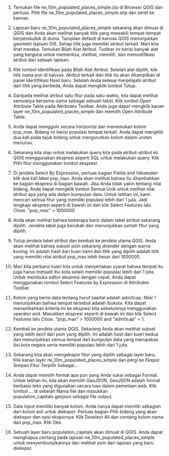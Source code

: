 1. Temukan file ne_10m_populated_places_simple.zip di Browser QGIS dan perluas. Pilih file ne_10m_populated_places_simple.shp dan seret ke kanvas.

2. Lapisan baru ne_10m_populated_places_simple sekarang akan dimuat di QGIS dan Anda akan melihat banyak titik yang mewakili tempat-tempat berpenduduk di dunia. Tampilan default di kanvas QGIS menunjukkan geometri lapisan GIS. Setiap titik juga memiliki atribut terkait. Mari kita lihat mereka. Temukan Bilah Alat Atribut. Toolbar ini berisi banyak alat yang berguna untuk memeriksa, melihat, memilih, dan memodifikasi atribut dari sebuah lapisan.

3. Klik tombol Identifikasi pada Bilah Alat Atribut. Setelah alat dipilih, klik titik mana pun di kanvas. Atribut terkait dari titik itu akan ditampilkan di panel Identifikasi Hasil baru. Setelah Anda selesai menjelajahi atribut dari titik yang berbeda, Anda dapat mengklik tombol Tutup.

4. Daripada melihat atribut satu fitur pada satu waktu, kita dapat melihat semuanya bersama-sama sebagai sebuah tabel. Klik tombol Open Attribute Table pada Attributes Toolbar. Anda juga dapat mengklik kanan layer ne_10m_populated_places_simple dan memilih Open Attribute Table.

5. Anda dapat menggulir secara horizontal dan menemukan kolom pop_max. Bidang ini berisi populasi tempat terkait. Anda dapat mengklik dua kali pada tajuk bidang untuk mengurutkan kolom dalam urutan menurun.

6. Sekarang kita siap untuk melakukan query kita pada atribut-atribut ini. QGIS menggunakan ekspresi seperti SQL untuk melakukan query. Klik Pilih fitur menggunakan tombol ekspresi.

7. Di jendela Select By Expression, perluas bagian Fields and Values ​​dan klik dua kali label pop_max. Anda akan melihat bahwa itu ditambahkan ke bagian ekspresi di bagian bawah. Jika Anda tidak yakin tentang nilai bidang, Anda dapat mengklik tombol Semua Unik untuk melihat nilai atribut apa yang ada dalam kumpulan data. Untuk latihan ini, kami mencari semua fitur yang memiliki populasi lebih dari 1 juta. Jadi lengkapi ekspresi seperti di bawah ini dan klik Select Features lalu Close. "pop_max" > 1000000

8. Anda akan melihat bahwa beberapa baris dalam tabel atribut sekarang dipilih. Jendela label juga berubah dan menunjukkan jumlah fitur yang dipilih.

9. Tutup jendela tabel atribut dan kembali ke jendela utama QGIS. Anda akan melihat bahwa subset poin sekarang dirender dengan warna kuning. Ini adalah hasil dari kueri kami dan titik yang dipilih adalah titik yang memiliki nilai atribut pop_max lebih besar dari 1000000.

10. Mari kita perbarui kueri kita untuk menyertakan syarat bahwa tempat itu juga harus menjadi ibu kota selain memiliki populasi lebih dari 1 juta. Untuk membuka editor ekspresi dengan cepat, Anda dapat menggunakan tombol Select Features by Expression di Attributes Toolbar.

11. Kolom yang berisi data tentang huruf kapital adalah adm0cap. Nilai 1 menunjukkan bahwa tempat tersebut adalah ibukota. Kita dapat menambahkan kriteria ini ke ekspresi kita sebelumnya menggunakan operator and. Masukkan ekspresi seperti di bawah ini dan klik Select Features lalu Close. "pop_max" > 1000000 and "adm0cap" = 1.

12. Kembali ke jendela utama QGIS. Sekarang Anda akan melihat subset yang lebih kecil dari poin yang dipilih. Ini adalah hasil dari kueri kedua dan menunjukkan semua tempat dari kumpulan data yang merupakan ibu kota negara serta memiliki populasi lebih dari 1 juta.

13. Sekarang kita akan mengekspor fitur yang dipilih sebagai layer baru. Klik kanan layer ne_10m_populated_places_simple dan pergi ke Ekspor Simpan Fitur Terpilih Sebagai…

14. Anda dapat memilih format apa pun yang Anda sukai sebagai Format. Untuk latihan ini, kita akan memilih GeoJSON. GeoJSON adalah format berbasis teks yang digunakan secara luas dalam pemetaan web. Klik tombol … di sebelah Nama file dan masukkan population_capitals.geojson sebagai file output.

15. Data input memiliki banyak kolom. Anda hanya dapat memilih sebagian dari kolom asli untuk diekspor. Perluas bagian Pilih bidang yang akan diekspor dan opsi ekspornya. Klik Deselect All dan centang kolom nama dan pop_max. Klik Oke.

16. Sebuah layer baru population_capitals akan dimuat di QGIS. Anda dapat menghapus centang pada lapisan ne_10m_populated_places_simple untuk menyembunyikannya dan melihat poin dari lapisan yang baru diekspor.
